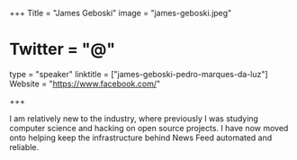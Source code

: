+++
Title = "James Geboski"
image = "james-geboski.jpeg"
# Twitter = "@"
type = "speaker"
linktitle = ["james-geboski-pedro-marques-da-luz"]
Website = "https://www.facebook.com/"

+++

I am relatively new to the industry, where previously I was studying computer science and hacking on open source projects. I have now moved onto helping keep the infrastructure behind News Feed automated and reliable.
